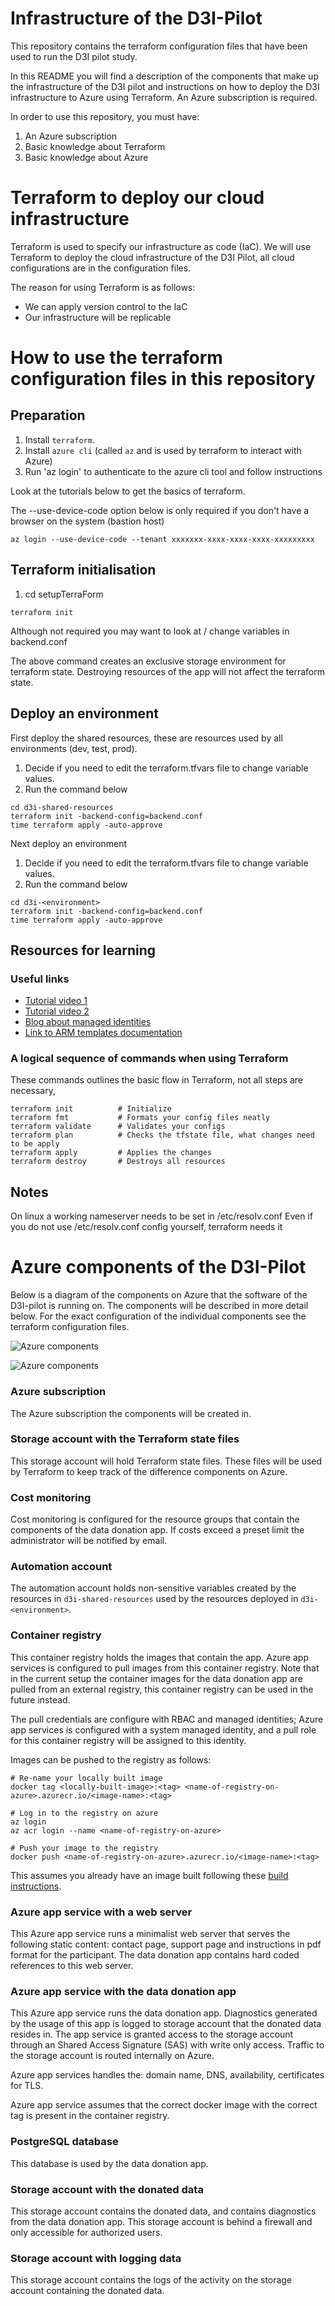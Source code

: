 # Infrastructure of the D3I-Pilot

This repository contains the terraform configuration files that have been used to run the D3I pilot study.

In this README you will find a description of the components that make up the infrastructure of the D3I pilot 
and instructions on how to deploy the D3I infrastructure to Azure using Terraform. An Azure subscription is required.

In order to use this repository, you must have:

1. An Azure subscription
2. Basic knowledge about Terraform
2. Basic knowledge about Azure

# Terraform to deploy our cloud infrastructure

Terraform is used to specify our infrastructure as code (IaC). We will use Terraform to deploy the cloud infrastructure of the D3I Pilot, all cloud configurations are in the configuration files. 

The reason for using Terraform is as follows:

- We can apply version control to the IaC
- Our infrastructure will be replicable

# How to use the terraform configuration files in this repository

## Preparation

1. Install `terraform`. 
2. Install `azure cli` (called `az` and is used by terraform to interact with Azure)
3. Run 'az login' to authenticate to the azure cli tool and follow instructions

Look at the tutorials below to get the basics of terraform. 

The --use-device-code option below is only required if you don't have a browser on the system (bastion host)

    az login --use-device-code --tenant xxxxxxx-xxxx-xxxx-xxxx-xxxxxxxxx

## Terraform initialisation

1. cd setupTerraForm

```
terraform init
```

Although not required you may want to look at / change variables in backend.conf

The above command creates an exclusive storage environment for terraform state.
Destroying resources of the app will not affect the terraform state.

## Deploy an environment

First deploy the shared resources, these are resources used by all environments (dev, test, prod).

1. Decide if you need to edit the terraform.tfvars file to change variable values.
2. Run the command below

```
cd d3i-shared-resources
terraform init -backend-config=backend.conf
time terraform apply -auto-approve
```

Next deploy an environment

1. Decide if you need to edit the terraform.tfvars file to change variable values.
2. Run the command below

```
cd d3i-<environment>
terraform init -backend-config=backend.conf
time terraform apply -auto-approve
```

## Resources for learning

### Useful links 

- [Tutorial video 1](https://www.youtube.com/watch?v=7xngnjfIlK4)
- [Tutorial video 2](https://www.youtube.com/watch?v=RTEgE2lcyk4)
- [Blog about managed identities](https://pontifex.dev/posts/terraform-azure-managed-identity/)
- [Link to ARM templates documentation](https://docs.microsoft.com/en-au/azure/templates/)

### A logical sequence of commands when using Terraform

These commands outlines the basic flow in Terraform, not all steps are necessary, 

```
terraform init          # Initialize
terraform fmt           # Formats your config files neatly
terraform validate      # Validates your configs
terraform plan          # Checks the tfstate file, what changes need to be apply
terraform apply         # Applies the changes
terraform destroy       # Destroys all resources
```

## Notes

On linux a working nameserver needs to be set in /etc/resolv.conf
Even if you do not use /etc/resolv.conf config yourself, terraform needs it


# Azure components of the D3I-Pilot

Below is a diagram of the components on Azure that the software of the D3I-pilot is running on.
The components will be described in more detail below.
For the exact configuration of the individual components see the terraform configuration files.

![Azure components](/resources/azure_components.svg)


<img title="Azure components" src="/resources/azure_components.svg">

### Azure subscription

The Azure subscription the components will be created in.

### Storage account with the Terraform state files

This storage account will hold Terraform state files. These files will be used by Terraform to keep track of the difference components on Azure.

### Cost monitoring

Cost monitoring is configured for the resource groups that contain the components of the data donation app. If costs exceed a preset limit the administrator will be notified by email.

### Automation account

The automation account holds non-sensitive variables created by the resources in `d3i-shared-resources` used by the resources deployed in `d3i-<environment>`.

### Container registry

This container registry holds the images that contain the app. Azure app services is configured to pull images from this container registry.
Note that in the current setup the container images for the data donation app are pulled from an external registry, this container registry can be used in the future instead.

The pull credentials are configure with RBAC and managed identities; Azure app services is configured with a system managed identity, and a pull role for this container registry will be assigned to this identity.

Images can be pushed to the registry as follows:

```
# Re-name your locally built image
docker tag <locally-built-image>:<tag> <name-of-registry-on-azure>.azurecr.io/<image-name>:<tag>

# Log in to the registry on azure
az login
az acr login --name <name-of-registry-on-azure>

# Push your image to the registry
docker push <name-of-registry-on-azure>.azurecr.io/<image-name>:<tag>
```

This assumes you already have an image built following these [build instructions](https://github.com/eyra/mono/blob/d3i/latest/PORT.md#release-instructions).

### Azure app service with a web server

This Azure app service runs a minimalist web server that serves the following static content: contact page, support page and instructions in pdf format for the participant. The data donation app contains hard coded references to this web server.

### Azure app service with the data donation app

This Azure app service runs the data donation app. Diagnostics generated by the usage of this app is logged to storage account that the donated data resides in. 
The app service is granted access to the storage account through an Shared Access Signature (SAS) with write only access. Traffic to the storage account is routed internally on Azure.

Azure app services handles the: domain name, DNS, availability, certificates for TLS.

Azure app service assumes that the correct docker image with the correct tag is present in the container registry.

### PostgreSQL database

This database is used by the data donation app.

### Storage account with the donated data

This storage account contains the donated data, and contains diagnostics from the data donation app. This storage account is behind a firewall and only accessible for authorized users.

### Storage account with logging data

This storage account contains the logs of the activity on the storage account containing the donated data. 

